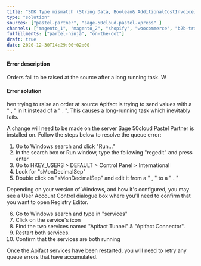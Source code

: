 ```yaml
---
title: "SDK Type mismatch (String Data, Boolean& AdditionalCostInvoice)"
type: "solution"
sources: ["pastel-partner", "sage-50cloud-pastel-xpress" ]
channels: ["magento_1", "magento_2", "shopify", "woocommerce", "b2b-trade-store", "takealot"]
fulfillments: ["parcel-ninja", "on-the-dot"]
draft: true
date: 2020-12-30T14:29:00+02:00
---
```

<!-- Action: add_order -->
#### Error description
Orders fail to be raised at the source after a long running task. W

#### Error solution
hen trying to raise an order at source Apifact is trying to send values with a " , " in it instead of a " . ". This causes a long-running task which inevitably fails. 

A change will need to be made on the server Sage 50cloud Pastel Partner is installed on. Follow the steps below to resolve the queue error:

1. Go to Windows search and click "Run..." 
2. In the search box or Run window, type the following "regedit" and press enter
3. Go to HKEY_USERS > DEFAULT > Control Panel > International 
4. Look for "sMonDecimalSep"
5. Double click on "sMonDecimalSep" and edit it from a " , " to a " . "

Depending on your version of Windows, and how it's configured, you may see a User Account Control dialogue box where you'll need to confirm that you want to open Registry Editor.

6. Go to Windows search and type in "services"
7. Click on the service's icon
8. Find the two services named "Apifact Tunnel" & "Apifact Connector".
9. Restart both services.
10. Confirm that the services are both running

Once the Apifact services have been restarted, you will need to retry any queue errors that have accumulated.

